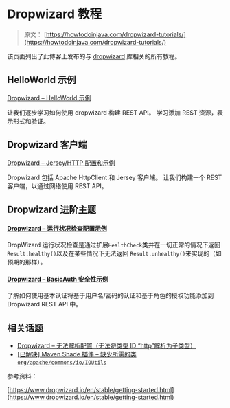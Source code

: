 # Dropwizard 教程

> 原文： [https://howtodoinjava.com/dropwizard-tutorials/](https://howtodoinjava.com/dropwizard-tutorials/)

该页面列出了此博客上发布的与 [dropwizard](http://www.dropwizard.io) 库相关的所有教程。

## HelloWorld 示例

[Dropwizard – HelloWorld 示例](//howtodoinjava.com/dropwizard/tutorial-and-hello-world-example/)

让我们逐步学习如何使用 dropwizard 构建 REST API。 学习添加 REST 资源，表示形式和验证。

## Dropwizard 客户端

[Dropwizard – Jersey/HTTP 配置和示例](//howtodoinjava.com/dropwizard/client-configuration-and-examples/)

Dropwizard 包括 Apache HttpClient 和 Jersey 客户端。 让我们构建一个 REST 客户端，以通过网络使用 REST API。

## Dropwizard 进阶主题

#### [Dropwizard – 运行状况检查配置示例](//howtodoinjava.com/dropwizard/health-check-configuration-example/)

DropWizard 运行状况检查是通过扩展`HealthCheck`类并在一切正常的情况下返回`Result.healthy()`以及在某些情况下无法返回 `Result.unhealthy()`来实现的（如预期的那样）。

#### [Dropwizard – BasicAuth 安全性示例](//howtodoinjava.com/dropwizard/dropwizard-basic-auth-security-example/)

了解如何使用基本认证将基于用户名/密码的认证和基于角色的授权功能添加到 Dropwizard REST API 中。

## 相关话题

*   [Dropwizard – 无法解析配置（无法将类型 ID “http”解析为子类型）](//howtodoinjava.com/dropwizard/solved-dropwizard-failed-parse-configuration-not-resolve-type-id-http-subtype/)
*   [[已解决] Maven Shade 插件 – 缺少所需的类`org/apache/commons/io/IOUtils`](//howtodoinjava.com/maven/solved-maven-shade-plugin-required-class-missing-orgapachecommonsioioutils/)

参考资料：

[https://www.dropwizard.io/en/stable/getting-started.html](https://www.dropwizard.io/en/stable/getting-started.html)